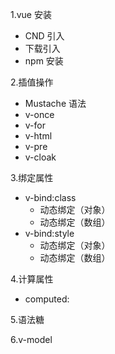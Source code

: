 1.vue 安装
- CND 引入
- 下载引入
- npm 安装

2.插值操作
- Mustache 语法
- v-once
- v-for
- v-html
- v-pre
- v-cloak

3.绑定属性
- v-bind:class
  + 动态绑定（对象）
  + 动态绑定（数组）
- v-bind:style
  + 动态绑定（对象）
  + 动态绑定（数组）

4.计算属性 
- computed:

5.语法糖

6.v-model
